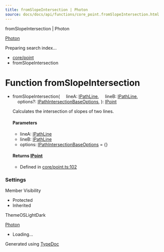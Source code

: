 ```yaml
---
title: fromSlopeIntersection | Photon
source: docs/docs/api/functions/core_point.fromSlopeIntersection.html
---
```


fromSlopeIntersection | Photon

[Photon](../index.html)




Preparing search index...

* [core/point](../modules/core_point.html)
* fromSlopeIntersection

# Function fromSlopeIntersection

* fromSlopeIntersection(
      lineA: [IPathLine](../interfaces/core_schema.IPathLine.html),
      lineB: [IPathLine](../interfaces/core_schema.IPathLine.html),
      options?: [IPathIntersectionBaseOptions](../interfaces/core_maker.IPathIntersectionBaseOptions.html),
  ): [IPoint](../interfaces/core_schema.IPoint.html)

  Calculates the intersection of slopes of two lines.

  #### Parameters

  + lineA: [IPathLine](../interfaces/core_schema.IPathLine.html)
  + lineB: [IPathLine](../interfaces/core_schema.IPathLine.html)
  + options: [IPathIntersectionBaseOptions](../interfaces/core_maker.IPathIntersectionBaseOptions.html) = {}

  #### Returns [IPoint](../interfaces/core_schema.IPoint.html)

  + Defined in [core/point.ts:102](https://github.com/mwhite454/photon/blob/main/packages/photon/src/core/point.ts#L102)

### Settings

Member Visibility

* Protected
* Inherited

ThemeOSLightDark

[Photon](../index.html)

* Loading...

Generated using [TypeDoc](https://typedoc.org/)
